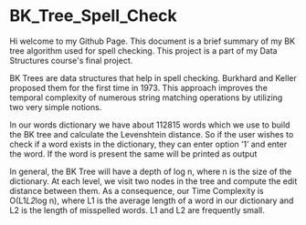 # BK_Tree_Spell_Check

Hi welcome to my Github Page. This document is a brief summary of my BK tree algorithm used for spell checking.
This project is a part of my Data Structures course's final project.

BK Trees are data structures that help in spell checking. Burkhard and Keller
proposed them for the first time in 1973. This approach improves the temporal
complexity of numerous string matching operations by utilizing two very simple
notions.

In our words dictionary we have about 112815 words which we use to build the BK tree
and calculate the Levenshtein distance. So if the user wishes to check if a word
exists in the dictionary, they can enter option ’1’ and enter the word. If the
word is present the same will be printed as output

In general, the BK Tree will have a depth of log n, where n is the size of the dictionary. At each level, we
visit two nodes in the tree and compute the edit distance between them. As a
consequence, our Time Complexity is O(L1*L2*log n), where L1 is the average
length of a word in our dictionary and L2 is the length of misspelled words. L1
and L2 are frequently small.
